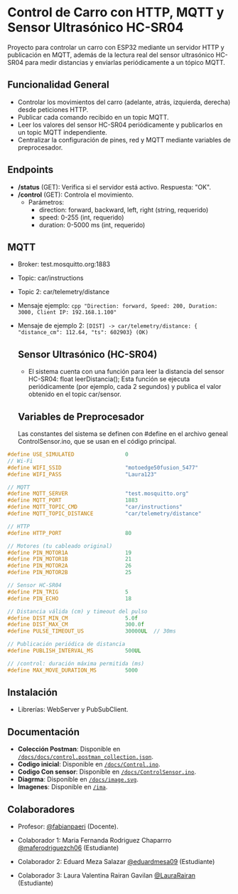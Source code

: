 
# Control de Carro con HTTP, MQTT y Sensor Ultrasónico HC-SR04

Proyecto para controlar un carro con ESP32 mediante un servidor HTTP y publicación en MQTT, además de la lectura real del sensor ultrasónico HC-SR04 para medir distancias y enviarlas periódicamente a un tópico MQTT.

## Funcionalidad General
- Controlar los movimientos del carro (adelante, atrás, izquierda, derecha) desde peticiones HTTP.
- Publicar cada comando recibido en un topic MQTT.
- Leer los valores del sensor HC-SR04 periódicamente y publicarlos en un topic MQTT independiente.
- Centralizar la configuración de pines, red y MQTT mediante variables de preprocesador.

## Endpoints
- **/status** (GET): Verifica si el servidor está activo. Respuesta: "OK".
- **/control** (GET): Controla el movimiento.
  - Parámetros:
    - direction: forward, backward, left, right (string, requerido)
    - speed: 0-255 (int, requerido)
    - duration: 0-5000 ms (int, requerido)

## MQTT
- Broker: test.mosquitto.org:1883
- Topic: car/instructions
- Topic 2: car/telemetry/distance
- Mensaje ejemplo: ```cpp "Direction: forward, Speed: 200, Duration: 3000, Client IP: 192.168.1.100" ```
- Mensaje de ejemplo 2: ```[DIST] -> car/telemetry/distance: { "distance_cm": 112.64, "ts": 602903} (OK)```

  ## Sensor Ultrasónico (HC-SR04)
  - El sistema cuenta con una función para leer la distancia del sensor HC-SR04:
    float leerDistancia();
    Esta función se ejecuta periódicamente (por ejemplo, cada 2 segundos) y publica el valor obtenido en el topic car/sensor.

  ## Variables de Preprocesador
  Las constantes del sistema se definen con #define en el archivo geneal ControlSensor.ino, que se usan en el código principal.
 ```cpp
#define USE_SIMULATED                0  
// Wi-Fi
#define WIFI_SSID                    "motoedge50fusion_5477"
#define WIFI_PASS                    "Laura123"
 
// MQTT
#define MQTT_SERVER                  "test.mosquitto.org"
#define MQTT_PORT                    1883
#define MQTT_TOPIC_CMD               "car/instructions"
#define MQTT_TOPIC_DISTANCE          "car/telemetry/distance"
 
// HTTP
#define HTTP_PORT                    80
 
// Motores (tu cableado original)
#define PIN_MOTOR1A                  19
#define PIN_MOTOR1B                  21
#define PIN_MOTOR2A                  26
#define PIN_MOTOR2B                  25
 
// Sensor HC-SR04
#define PIN_TRIG                     5
#define PIN_ECHO                     18
 
// Distancia válida (cm) y timeout del pulso
#define DIST_MIN_CM                  5.0f
#define DIST_MAX_CM                  300.0f
#define PULSE_TIMEOUT_US             30000UL  // 30ms
 
// Publicación periódica de distancia
#define PUBLISH_INTERVAL_MS          500UL
 
// /control: duración máxima permitida (ms)
#define MAX_MOVE_DURATION_MS         5000
```
## Instalación
- Librerías: WebServer y PubSubClient.

## Documentación
- **Colección Postman**: Disponible en [`/docs/docs/control.postman_collection.json`](./docs/control.postman_collection.json).
- **Codigo inicial**: Disponible en [`/docs/Control.ino`](./docs/Control.ino).
- **Codigo Con sensor**: Disponible en [`/docs/ControlSensor.ino`](./docs/ControlSensor.ino).
- **Diagrma**: Disponible en [`/docs/image.svg`](./docs/image.svg).
- **Imagenes**: Disponible en [`/ima`](./ima).
## Colaboradores

- Profesor: [@fabianpaeri](https://github.com/fabianpaeri) (Docente).

- Colaborador 1: Maria Fernanda Rodriguez Chaparrro [@maferodriguezch06](https://github.com/maferodriguezch06) (Estudiante)

- Colaborador 2: Eduard Meza Salazar [@eduardmesa09](https://github.com/eduardmesa09) (Estudiante)

- Colaborador 3: Laura Valentina Rairan Gavilan [@LauraRairan](https://github.com/LauraRairan) (Estudiante)
 
